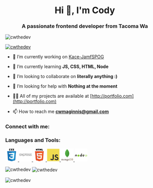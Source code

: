 <h1 align="center">Hi 👋, I'm Cody</h1>
<h3 align="center">A passionate frontend developer from Tacoma Wa</h3>

<p align="left"> <img src="https://komarev.com/ghpvc/?username=cwthedev&label=Profile%20views&color=0e75b6&style=flat" alt="cwthedev" /> </p>

<p align="left"> <a href="https://github.com/ryo-ma/github-profile-trophy"><img src="https://github-profile-trophy.vercel.app/?username=cwthedev" alt="cwthedev" /></a> </p>

- 🔭 I’m currently working on [Kace-JamfSPOG](https://github.com/cwthedev/Kace-JamfSPOG)

- 🌱 I’m currently learning **JS, CSS, HTML, Node**

- 👯 I’m looking to collaborate on **literally anything :)**

- 🤝 I’m looking for help with **Nothing at the moment**

- 👨‍💻 All of my projects are available at [http://portfolio.com](http://portfolio.com)

- 📫 How to reach me **cwmaginnis@gmail.com**

<h3 align="left">Connect with me:</h3>
<p align="left">
</p>

<h3 align="left">Languages and Tools:</h3>
<p align="left"> <a href="https://www.w3schools.com/css/" target="_blank" rel="noreferrer"> <img src="https://raw.githubusercontent.com/devicons/devicon/master/icons/css3/css3-original-wordmark.svg" alt="css3" width="40" height="40"/> </a> <a href="https://expressjs.com" target="_blank" rel="noreferrer"> <img src="https://raw.githubusercontent.com/devicons/devicon/master/icons/express/express-original-wordmark.svg" alt="express" width="40" height="40"/> </a> <a href="https://www.w3.org/html/" target="_blank" rel="noreferrer"> <img src="https://raw.githubusercontent.com/devicons/devicon/master/icons/html5/html5-original-wordmark.svg" alt="html5" width="40" height="40"/> </a> <a href="https://developer.mozilla.org/en-US/docs/Web/JavaScript" target="_blank" rel="noreferrer"> <img src="https://raw.githubusercontent.com/devicons/devicon/master/icons/javascript/javascript-original.svg" alt="javascript" width="40" height="40"/> </a> <a href="https://www.mongodb.com/" target="_blank" rel="noreferrer"> <img src="https://raw.githubusercontent.com/devicons/devicon/master/icons/mongodb/mongodb-original-wordmark.svg" alt="mongodb" width="40" height="40"/> </a> <a href="https://nodejs.org" target="_blank" rel="noreferrer"> <img src="https://raw.githubusercontent.com/devicons/devicon/master/icons/nodejs/nodejs-original-wordmark.svg" alt="nodejs" width="40" height="40"/> </a> </p>

<p><img align="left" src="https://github-readme-stats.vercel.app/api/top-langs?username=cwthedev&show_icons=true&locale=en&layout=compact" alt="cwthedev" /></p>

<p>&nbsp;<img align="center" src="https://github-readme-stats.vercel.app/api?username=cwthedev&show_icons=true&locale=en" alt="cwthedev" /></p>

<p><img align="center" src="https://github-readme-streak-stats.herokuapp.com/?user=cwthedev&" alt="cwthedev" /></p>

